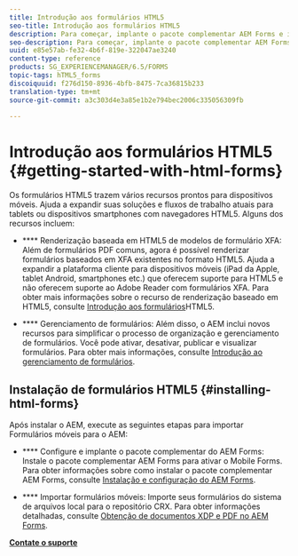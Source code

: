 ```yaml
---
title: Introdução aos formulários HTML5
seo-title: Introdução aos formulários HTML5
description: Para começar, implante o pacote complementar AEM Forms e importe formulários HTML5 existentes para o AEM.
seo-description: Para começar, implante o pacote complementar AEM Forms e importe formulários HTML5 existentes para o AEM.
uuid: e85e57ab-fe32-4b6f-819e-322047ae3240
content-type: reference
products: SG_EXPERIENCEMANAGER/6.5/FORMS
topic-tags: hTML5_forms
discoiquuid: f276d150-8936-4bfb-8475-7ca36815b233
translation-type: tm+mt
source-git-commit: a3c303d4e3a85e1b2e794bec2006c335056309fb

---
```



# Introdução aos formulários HTML5 {#getting-started-with-html-forms}

Os formulários HTML5 trazem vários recursos prontos para dispositivos móveis. Ajuda a expandir suas soluções e fluxos de trabalho atuais para tablets ou dispositivos smartphones com navegadores HTML5. Alguns dos recursos incluem:

* **** Renderização baseada em HTML5 de modelos de formulário XFA: Além de formulários PDF comuns, agora é possível renderizar formulários baseados em XFA existentes no formato HTML5. Ajuda a expandir a plataforma cliente para dispositivos móveis (iPad da Apple, tablet Android, smartphones etc.) que oferecem suporte para HTML5 e não oferecem suporte ao Adobe Reader com formulários XFA. Para obter mais informações sobre o recurso de renderização baseado em HTML5, consulte [Introdução aos formulários](/help/forms/using/introduction.md)HTML5.

* **** Gerenciamento de formulários: Além disso, o AEM inclui novos recursos para simplificar o processo de organização e gerenciamento de formulários. Você pode ativar, desativar, publicar e visualizar formulários. Para obter mais informações, consulte [Introdução ao gerenciamento de formulários](/help/forms/using/introduction-managing-forms.md).

## Instalação de formulários HTML5 {#installing-html-forms}

Após instalar o AEM, execute as seguintes etapas para importar Formulários móveis para o AEM:

* **** Configure e implante o pacote complementar do AEM Forms: Instale o pacote complementar AEM Forms para ativar o Mobile Forms. Para obter informações sobre como instalar o pacote complementar AEM Forms, consulte [Instalação e configuração do AEM Forms](/help/forms/using/installing-configuring-aem-forms-osgi.md).

* **** Importar formulários móveis: Importe seus formulários do sistema de arquivos local para o repositório CRX. Para obter informações detalhadas, consulte [Obtenção de documentos XDP e PDF no AEM Forms](/help/forms/using/get-xdp-pdf-documents-aem.md).

**[Contate o suporte](https://www.adobe.com/account/sign-in.supportportal.html)**
